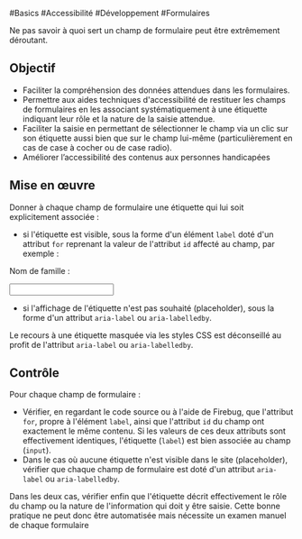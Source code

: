 
#Basics #Accessibilité #Développement #Formulaires

Ne pas savoir à quoi sert un champ de formulaire peut être extrêmement déroutant.


## Objectif

* Faciliter la compréhension des données attendues dans les formulaires.
* Permettre aux aides techniques d'accessibilité de restituer les champs de formulaires en les associant systématiquement à une étiquette indiquant leur rôle et la nature de la saisie attendue.
* Faciliter la saisie en permettant de sélectionner le champ via un clic sur son étiquette aussi bien que sur le champ lui-même (particulièrement en cas de case à cocher ou de case radio).
* Améliorer l’accessibilité des contenus aux personnes handicapées

## Mise en œuvre

Donner à chaque champ de formulaire une étiquette qui lui soit explicitement associée :

* si l'étiquette est visible, sous la forme d'un élément `label` doté d'un attribut `for` reprenant la valeur de l'attribut `id` affecté au champ, par exemple :

<label for="nom1">Nom de famille :</label>

<input id="nom1" type="text" name="nom">

* si l'affichage de l'étiquette n'est pas souhaité (placeholder), sous la forme d'un attribut `aria-label` ou `aria-labelledby`.

Le recours à une étiquette <label for="…"> masquée via les styles CSS est déconseillé au profit de l'attribut `aria-label` ou `aria-labelledby`.

## Contrôle

Pour chaque champ de formulaire :

* Vérifier, en regardant le code source ou à l'aide de Firebug, que l'attribut `for`, propre à l'élément `label`, ainsi que l'attribut `id` du champ ont exactement le même contenu. Si les valeurs de ces deux attributs sont effectivement identiques, l'étiquette (`label`) est bien associée au champ (`input`).
* Dans le cas où aucune étiquette n'est visible dans le site (placeholder), vérifier que chaque champ de formulaire est doté d'un attribut `aria-label` ou `aria-labelledby`.

Dans les deux cas, vérifier enfin que l'étiquette décrit effectivement le rôle du champ ou la nature de l'information qui doit y être saisie. Cette bonne pratique ne peut donc être automatisée mais nécessite un examen manuel de chaque formulaire

